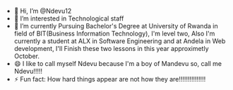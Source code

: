 - 👋 Hi, I’m @Ndevu12
- 👀 I’m interested in Technological staff
- 🌱 I’m currently Pursuing Bachelor's Degree at University of Rwanda in field of BIT(Business Information Technology), I'm level two,
  Also I'm currently a student at ALX in Software Engineering and at Andela in Web development, I'll Finish these two lessons in this year approximetly October.
- 😄 I like to call myself Ndevu because I'm a boy of Mandevu so, call me Ndevu!!!!!
- ⚡ Fun fact: How hard things appear are not how they are!!!!!!!!!!!!!!!

<!---
Ndevu12/Ndevu12 is a ✨ special ✨ repository because its `README.md` (this file) appears on your GitHub profile.
You can click the Preview link to take a look at your changes.
--->
